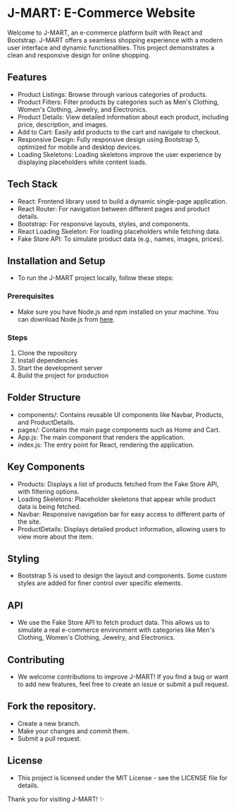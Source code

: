 # J-MART: E-Commerce Website

Welcome to J-MART, an e-commerce platform built with React and Bootstrap. J-MART offers a seamless shopping experience with a modern user interface and dynamic functionalities. This project demonstrates a clean and responsive design for online shopping.

## Features
- Product Listings: Browse through various categories of products.
- Product Filters: Filter products by categories such as Men's Clothing, Women's Clothing, Jewelry, and Electronics.
- Product Details: View detailed information about each product, including price, description, and images.
- Add to Cart: Easily add products to the cart and navigate to checkout.
- Responsive Design: Fully responsive design using Bootstrap 5, optimized for mobile and desktop devices.
- Loading Skeletons: Loading skeletons improve the user experience by displaying placeholders while content loads.

## Tech Stack
- React: Frontend library used to build a dynamic single-page application.
- React Router: For navigation between different pages and product details.
- Bootstrap: For responsive layouts, styles, and components.
- React Loading Skeleton: For loading placeholders while fetching data.
- Fake Store API: To simulate product data (e.g., names, images, prices).

## Installation and Setup

- To run the J-MART project locally, follow these steps:

### Prerequisites

- Make sure you have Node.js and npm installed on your machine. You can download Node.js from [here](https://nodejs.org/en).

### Steps

1. Clone the repository
2. Install dependencies
3. Start the development server
4. Build the project for production

## Folder Structure

- components/: Contains reusable UI components like Navbar, Products, and ProductDetails.
- pages/: Contains the main page components such as Home and Cart.
- App.js: The main component that renders the application.
- index.js: The entry point for React, rendering the application.

## Key Components

- Products: Displays a list of products fetched from the Fake Store API, with filtering options.
- Loading Skeletons: Placeholder skeletons that appear while product data is being fetched.
- Navbar: Responsive navigation bar for easy access to different parts of the site.
- ProductDetails: Displays detailed product information, allowing users to view more about the item.

## Styling

- Bootstrap 5 is used to design the layout and components. Some custom styles are added for finer control over specific elements.

## API

- We use the Fake Store API to fetch product data. This allows us to simulate a real e-commerce environment with categories like Men's Clothing,   Women's Clothing, Jewelry, and Electronics.

## Contributing

- We welcome contributions to improve J-MART! If you find a bug or want to add new features, feel free to create an issue or submit a pull request.

## Fork the repository.

- Create a new branch.
- Make your changes and commit them.
- Submit a pull request.

## License

- This project is licensed under the MIT License - see the LICENSE file for details.



Thank you for visiting J-MART! ✨